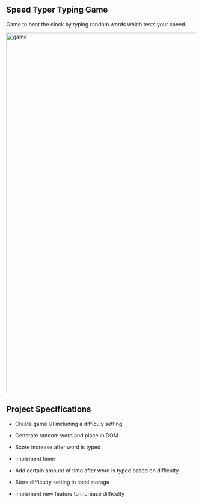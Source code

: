 

## Speed Typer Typing Game

Game to beat the clock by typing random words which tests your speed.

<img width="959" alt="game" src="https://user-images.githubusercontent.com/64359203/132181239-976f63a5-ad39-421e-82a9-c914b1525c76.png">

## Project Specifications

- Create game UI including a difficuly setting
- Generate random word and place in DOM
- Score increase after word is typed
- Implement timer
- Add certain amount of time after word is typed based on difficulty
- Store difficulty setting in local storage

- Implement new feature to increase difficulty


